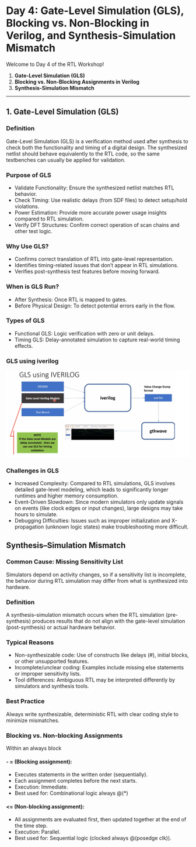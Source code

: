 # Day 4: Gate-Level Simulation (GLS), Blocking vs. Non-Blocking in Verilog, and Synthesis-Simulation Mismatch

Welcome to Day 4 of the RTL Workshop!

1. **Gate-Level Simulation (GLS)**
2. **Blocking vs. Non-Blocking Assignments in Verilog**
3. **Synthesis-Simulation Mismatch**

---
## 1. Gate-Level Simulation (GLS)
### Definition
Gate-Level Simulation (GLS) is a verification method used after synthesis to check both the functionality and timing of a digital design. The synthesized netlist should behave equivalently to the RTL code, so the same testbenches can usually be applied for validation.
### Purpose of GLS
- Validate Functionality: Ensure the synthesized netlist matches RTL behavior.
- Check Timing: Use realistic delays (from SDF files) to detect setup/hold violations.
- Power Estimation: Provide more accurate power usage insights compared to RTL simulation.
- Verify DFT Structures: Confirm correct operation of scan chains and other test logic.
### Why Use GLS?
- Confirms correct translation of RTL into gate-level representation.
- Identifies timing-related issues that don’t appear in RTL simulations.
- Verifies post-synthesis test features before moving forward.
### When is GLS Run?
- After Synthesis: Once RTL is mapped to gates.
- Before Physical Design: To detect potential errors early in the flow.
### Types of GLS
- Functional GLS: Logic verification with zero or unit delays.
- Timing GLS: Delay-annotated simulation to capture real-world timing effects.
### GLS using iverilog
![GLS](https://github.com/Rahul-Sivesh-11/RISC-V_Tape_Out_Week_1/blob/main/Images/2025-09-27%20(16).png)
### Challenges in GLS
- Increased Complexity: Compared to RTL simulations, GLS involves detailed gate-level modeling, which leads to significantly longer runtimes and higher memory consumption.
- Event-Driven Slowdown: Since modern simulators only update signals on events (like clock edges or input changes), large designs may take hours to simulate.
- Debugging Difficulties: Issues such as improper initialization and X-propagation (unknown logic states) make troubleshooting more difficult.
## Synthesis–Simulation Mismatch
### Common Cause: Missing Sensitivity List
Simulators depend on activity changes, so if a sensitivity list is incomplete, the behavior during RTL simulation may differ from what is synthesized into hardware.
### Definition
A synthesis–simulation mismatch occurs when the RTL simulation (pre-synthesis) produces results that do not align with the gate-level simulation (post-synthesis) or actual hardware behavior.
### Typical Reasons
- Non-synthesizable code: Use of constructs like delays (#), initial blocks, or other unsupported features.
- Incomplete/unclear coding: Examples include missing else statements or improper sensitivity lists.
- Tool differences: Ambiguous RTL may be interpreted differently by simulators and synthesis tools.
### Best Practice
Always write synthesizable, deterministic RTL with clear coding style to minimize mismatches.
### Blocking vs. Non-blocking Assignments
 Within an always block
#### - = (Blocking assignment):
- Executes statements in the written order (sequentially).
- Each assignment completes before the next starts.
- Execution: Immediate.
- Best used for: Combinational logic <prev> always @(*) </prev>
#### <= (Non-blocking assignment):
- All assignments are evaluated first, then updated together at the end of the time step.
- Execution: Parallel.
- Best used for: Sequential logic (clocked always @(posedge clk)).
